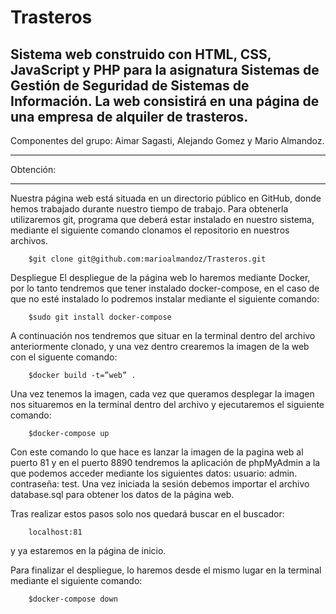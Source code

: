 # Trasteros
Sistema web construido con HTML, CSS, JavaScript y PHP para la asignatura Sistemas de Gestión de Seguridad de Sistemas de Información.
La web consistirá en una página de una empresa de alquiler de trasteros.
---
Componentes del grupo: Aimar Sagasti, Alejando Gomez y Mario Almandoz.
***
Obtención:
***
Nuestra página web está situada en un directorio público en GitHub, donde hemos trabajado durante nuestro tiempo de trabajo. Para obtenerla utilizaremos git, programa que deberá estar instalado en nuestro sistema, mediante el siguiente comando clonamos el repositorio en nuestros archivos.
~~~
	$git clone git@github.com:marioalmandoz/Trasteros.git
~~~
Despliegue
	El despliegue de la página web lo haremos mediante Docker, por lo tanto tendremos que tener instalado docker-compose, en el caso de que no esté instalado lo podremos instalar mediante el siguiente comando: 
~~~
	$sudo git install docker-compose
~~~
A continuación nos tendremos que situar en la terminal dentro del archivo anteriormente clonado, y una vez dentro crearemos la imagen de la web con el siguente comando:
~~~
	$docker build -t=”web” .
~~~
Una vez tenemos la imagen, cada vez que queramos desplegar la imagen nos situaremos en la terminal dentro del archivo y ejecutaremos el siguiente comando:
~~~
	$docker-compose up
~~~
Con este comando lo que hace es lanzar la imagen de la pagina web al puerto 81 y en el puerto 8890 tendremos la aplicación de phpMyAdmin  a la que podemos acceder mediante los siguientes datos: 
usuario: admin.
contraseña: test.
Una vez iniciada la sesión debemos importar el archivo database.sql para obtener los datos de la página web. 

Tras realizar estos pasos solo nos quedará buscar en el buscador:
~~~
	localhost:81
~~~
y ya estaremos en la página de inicio.

Para finalizar el despliegue, lo haremos desde el mismo lugar en la terminal mediante el siguiente comando:
~~~
	$docker-compose down
~~~
